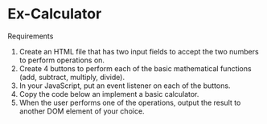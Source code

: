 # Ex-Calculator

Requirements

1. Create an HTML file that has two input fields to accept the two numbers to perform operations on.
2. Create 4 buttons to perform each of the basic mathematical functions (add, subtract, multiply, divide).
3. In your JavaScript, put an event listener on each of the buttons.
4. Copy the code below an implement a basic calculator.
5. When the user performs one of the operations, output the result to another DOM element of your choice.
